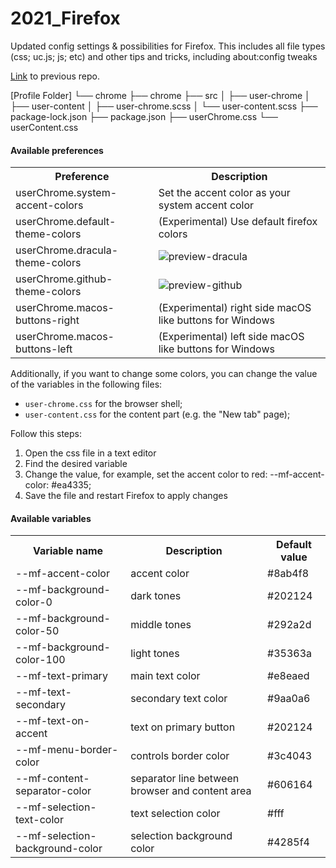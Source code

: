 # 2021_Firefox
Updated config settings &amp; possibilities for Firefox. This includes all file types (css; uc.js; js; etc) and other tips and tricks, including about:config tweaks


[Link](https://github.com/tortious/2019Firefox) to previous repo.

[Profile Folder]
└── chrome
    ├── chrome
    ├── src
    │   ├── user-chrome
    │   ├── user-content
    │   ├── user-chrome.scss
    │   └── user-content.scss
    ├── package-lock.json
    ├── package.json
    ├── userChrome.css
    └── userContent.css

#### Available preferences

<table>
  <tr>
    <th>Preference</th>
    <th>Description</th>
  </tr>
  <tr>
    <td>userChrome.system-accent-colors</td>
    <td>Set the accent color as your system accent color</td>
  </tr>
  <tr>
    <td>userChrome.default-theme-colors</td>
    <td>(Experimental) Use default firefox colors</td>
  </tr>
  <tr>
    <td>userChrome.dracula-theme-colors</td>
    <td><img src="assets/preview-dracula.png" alt="preview-dracula"></img></td>
  </tr>
  <tr>
    <td>userChrome.github-theme-colors</td>
    <td><img src="assets/preview-github.png" alt="preview-github"></img></td>
  </tr>
  <tr>
    <td>userChrome.macos-buttons-right</td>
    <td>(Experimental) right side macOS like buttons for Windows</td>
  </tr>
  <tr>
    <td>userChrome.macos-buttons-left</td>
    <td>(Experimental) left side macOS like buttons for Windows</td>
  </tr>
</table>

Additionally, if you want to change some colors, you can change the value of the variables in the following files:

- `user-chrome.css` for the browser shell;
- `user-content.css` for the content part (e.g. the "New tab" page);

Follow this steps:

1. Open the css file in a text editor
2. Find the desired variable
3. Change the value, for example, set the accent color to red: --mf-accent-color: #ea4335;
4. Save the file and restart Firefox to apply changes

#### Available variables

<table>
  <tr>
    <th>Variable name</th>
    <th>Description</th>
    <th>Default value</th>
  </tr>
  <tr>
    <td>--mf-accent-color</td>
    <td>accent color</td>
    <td>#8ab4f8</td>
  </tr>
  <tr>
    <td>--mf-background-color-0</td>
    <td>dark tones</td>
    <td>#202124</td>
  </tr>
  <tr>
    <td>--mf-background-color-50</td>
    <td>middle tones</td>
    <td>#292a2d</td>
  </tr>
  <tr>
    <td>--mf-background-color-100</td>
    <td>light tones</td>
    <td>#35363a</td>
  </tr>
  <tr>
    <td>--mf-text-primary</td>
    <td>main text color</td>
    <td>#e8eaed</td>
  </tr>
  <tr>
    <td>--mf-text-secondary</td>
    <td>secondary text color</td>
    <td>#9aa0a6</td>
  </tr>
  <tr>
    <td>--mf-text-on-accent</td>
    <td>text on primary button</td>
    <td>#202124</td>
  </tr>
  <tr>
    <td>--mf-menu-border-color</td>
    <td>controls border color</td>
    <td>#3c4043</td>
  </tr>
  <tr>
    <td>--mf-content-separator-color</td>
    <td>separator line between browser and content area</td>
    <td>#606164</td>
  </tr>
  <tr>
    <td>--mf-selection-text-color</td>
    <td>text selection color</td>
    <td>#fff</td>
  </tr>
  <tr>
    <td>--mf-selection-background-color</td>
    <td>selection background color</td>
    <td>#4285f4</td>
  </tr>
</table>


